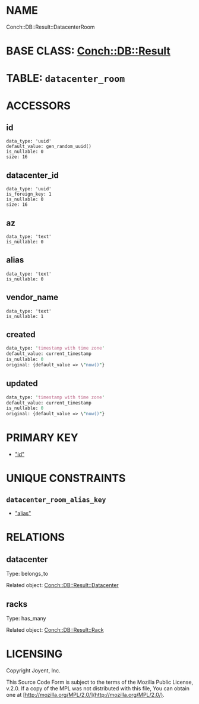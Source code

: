 # NAME

Conch::DB::Result::DatacenterRoom

# BASE CLASS: [Conch::DB::Result](/../modules/Conch::DB::Result)

# TABLE: `datacenter_room`

# ACCESSORS

## id

```
data_type: 'uuid'
default_value: gen_random_uuid()
is_nullable: 0
size: 16
```

## datacenter\_id

```
data_type: 'uuid'
is_foreign_key: 1
is_nullable: 0
size: 16
```

## az

```
data_type: 'text'
is_nullable: 0
```

## alias

```
data_type: 'text'
is_nullable: 0
```

## vendor\_name

```
data_type: 'text'
is_nullable: 1
```

## created

```perl
data_type: 'timestamp with time zone'
default_value: current_timestamp
is_nullable: 0
original: {default_value => \"now()"}
```

## updated

```perl
data_type: 'timestamp with time zone'
default_value: current_timestamp
is_nullable: 0
original: {default_value => \"now()"}
```

# PRIMARY KEY

- ["id"](#id)

# UNIQUE CONSTRAINTS

## `datacenter_room_alias_key`

- ["alias"](#alias)

# RELATIONS

## datacenter

Type: belongs\_to

Related object: [Conch::DB::Result::Datacenter](/../modules/Conch::DB::Result::Datacenter)

## racks

Type: has\_many

Related object: [Conch::DB::Result::Rack](/../modules/Conch::DB::Result::Rack)

# LICENSING

Copyright Joyent, Inc.

This Source Code Form is subject to the terms of the Mozilla Public License,
v.2.0. If a copy of the MPL was not distributed with this file, You can obtain
one at [http://mozilla.org/MPL/2.0/](http://mozilla.org/MPL/2.0/).
